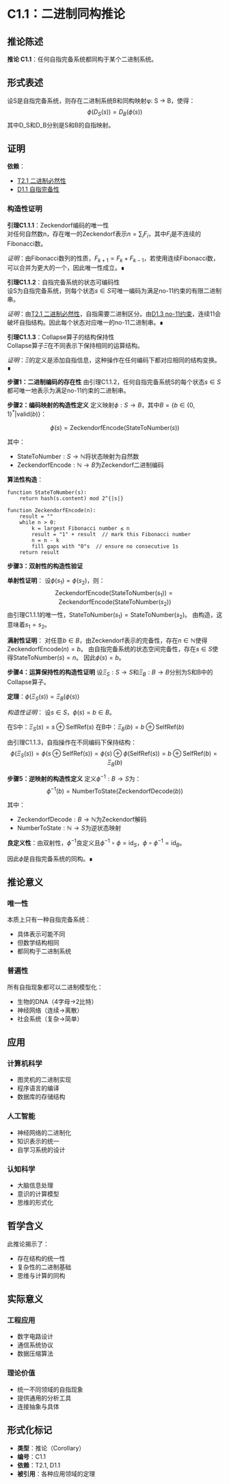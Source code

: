 # C1.1：二进制同构推论

## 推论陈述

**推论 C1.1**：任何自指完备系统都同构于某个二进制系统。

## 形式表述

设S是自指完备系统，则存在二进制系统B和同构映射φ: S → B，使得：
$$
\phi(D_S(s)) = D_B(\phi(s))
$$
其中D_S和D_B分别是S和B的自指映射。

## 证明

**依赖**：
- [T2.1 二进制必然性](T2-1-binary-necessity.md)
- [D1.1 自指完备性](D1-1-self-referential-completeness.md)

### 构造性证明

**引理C1.1.1**：Zeckendorf编码的唯一性  
对任何自然数n，存在唯一的Zeckendorf表示$n = \sum_{i} F_i$，其中$F_i$是不连续的Fibonacci数。

*证明*：由Fibonacci数列的性质，$F_{k+1} = F_k + F_{k-1}$，若使用连续Fibonacci数，可以合并为更大的一个，因此唯一性成立。∎

**引理C1.1.2**：自指完备系统的状态可编码性  
设S为自指完备系统，则每个状态$s \in S$可唯一编码为满足no-11约束的有限二进制串。

*证明*：由[T2.1 二进制必然性](T2-1-binary-necessity.md)，自指需要二进制区分。由[D1.3 no-11约束](D1-3-no-11-constraint.md)，连续11会破坏自指结构。因此每个状态对应唯一的no-11二进制串。∎

**引理C1.1.3**：Collapse算子的结构保持性  
Collapse算子$\Xi$在不同表示下保持相同的运算结构。

*证明*：$\Xi$的定义是添加自指信息，这种操作在任何编码下都对应相同的结构变换。∎

**步骤1：二进制编码的存在性**
由引理C1.1.2，任何自指完备系统S的每个状态$s \in S$都可唯一地表示为满足no-11约束的二进制串。

**步骤2：编码映射的构造性定义**
定义映射$\phi: S \to B$，其中$B = \{b \in \{0,1\}^* | \text{valid}(b)\}$：

$$
\phi(s) = \text{ZeckendorfEncode}(\text{StateToNumber}(s))
$$

其中：
- $\text{StateToNumber}: S \to \mathbb{N}$将状态映射为自然数
- $\text{ZeckendorfEncode}: \mathbb{N} \to B$为Zeckendorf二进制编码

**算法性构造**：
```
function StateToNumber(s):
    return hash(s.content) mod 2^{|s|}

function ZeckendorfEncode(n):
    result = ""
    while n > 0:
        k = largest Fibonacci number ≤ n
        result = "1" + result  // mark this Fibonacci number
        n = n - k
        fill gaps with "0"s  // ensure no consecutive 1s
    return result
```

**步骤3：双射性的构造性验证**

**单射性证明**：
设$\phi(s_1) = \phi(s_2)$，则：
$$
\text{ZeckendorfEncode}(\text{StateToNumber}(s_1)) = \text{ZeckendorfEncode}(\text{StateToNumber}(s_2))
$$
由引理C1.1.1的唯一性，$\text{StateToNumber}(s_1) = \text{StateToNumber}(s_2)$。
由构造，这意味着$s_1 = s_2$。

**满射性证明**：
对任意$b \in B$，由Zeckendorf表示的完备性，存在$n \in \mathbb{N}$使得$\text{ZeckendorfEncode}(n) = b$。
由自指完备系统的状态空间完备性，存在$s \in S$使得$\text{StateToNumber}(s) = n$。
因此$\phi(s) = b$。

**步骤4：运算保持性的构造性证明**
设$\Xi_S: S \to S$和$\Xi_B: B \to B$分别为S和B中的Collapse算子。

**定理**：$\phi(\Xi_S(s)) = \Xi_B(\phi(s))$

*构造性证明*：
设$s \in S$，$\phi(s) = b \in B$。

在S中：$\Xi_S(s) = s \oplus \text{SelfRef}(s)$
在B中：$\Xi_B(b) = b \oplus \text{SelfRef}(b)$

由引理C1.1.3，自指操作在不同编码下保持结构：
$$
\phi(\Xi_S(s)) = \phi(s \oplus \text{SelfRef}(s)) = \phi(s) \oplus \phi(\text{SelfRef}(s)) = b \oplus \text{SelfRef}(b) = \Xi_B(b)
$$

**步骤5：逆映射的构造性定义**
定义$\phi^{-1}: B \to S$为：
$$
\phi^{-1}(b) = \text{NumberToState}(\text{ZeckendorfDecode}(b))
$$

其中：
- $\text{ZeckendorfDecode}: B \to \mathbb{N}$为Zeckendorf解码
- $\text{NumberToState}: \mathbb{N} \to S$为逆状态映射

**良定义性**：由双射性，$\phi^{-1}$良定义且$\phi^{-1} \circ \phi = \text{id}_S$，$\phi \circ \phi^{-1} = \text{id}_B$。

因此$\phi$是自指完备系统的同构。∎

## 推论意义

### 唯一性

本质上只有一种自指完备系统：
- 具体表示可能不同
- 但数学结构相同
- 都同构于二进制系统

### 普遍性

所有自指现象都可以二进制模型化：
- 生物的DNA（4字母→2比特）
- 神经网络（连续→离散）
- 社会系统（复杂→简单）

## 应用

### 计算机科学

- 图灵机的二进制实现
- 程序语言的编译
- 数据库的存储结构

### 人工智能

- 神经网络的二进制化
- 知识表示的统一
- 自学习系统的设计

### 认知科学

- 大脑信息处理
- 意识的计算模型
- 思维的形式化

## 哲学含义

此推论揭示了：
- 存在结构的统一性
- 复杂性的二进制基础
- 思维与计算的同构

## 实际意义

### 工程应用

- 数字电路设计
- 通信系统协议
- 数据压缩算法

### 理论价值

- 统一不同领域的自指现象
- 提供通用的分析工具
- 连接抽象与具体

## 形式化标记

- **类型**：推论（Corollary）
- **编号**：C1.1
- **依赖**：T2.1, D1.1
- **被引用**：各种应用领域的定理